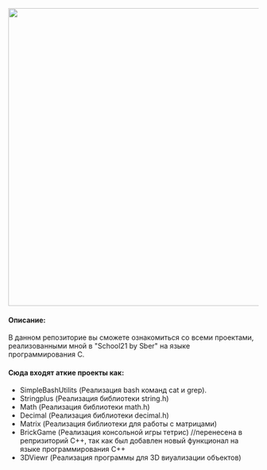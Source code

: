 <div id="header" align="center">
   <img src="https://i.giphy.com/media/v1.Y2lkPTc5MGI3NjExOHdkZTU5M2Z2bjJyYmk5aXB1Z2ZmM3NoNXR3Y2E2YXd5czg2eHVhbyZlcD12MV9pbnRlcm5hbF9naWZfYnlfaWQmY3Q9Zw/GwtfUx2P2HnvByDZdg/giphy.gif" width="600"/>
</div>

<h4 align="left">Описание:</h4>

В данном репозиторие вы сможете ознакомиться со всеми проектами, реализованными мной в "School21 by Sber" на языке программирования С.  

<h4 align="left">Сюда входят аткие проекты как:</h4>

- SimpleBashUtilits (Реализация bash команд cat и grep).
- Stringplus (Реализация библиотеки string.h)
- Math (Реализация библиотеки math.h)
- Decimal (Реализация библиотеки decimal.h)
- Matrix (Реализация библиотеки для работы с матрицами)
- BrickGame (Реализация консольной игры тетрис) //перенесена в репризиторий С++, так как был добавлен новый функционал на языке программирования С++
- 3DViewr (Реализация программы для 3D виуализации объектов)
